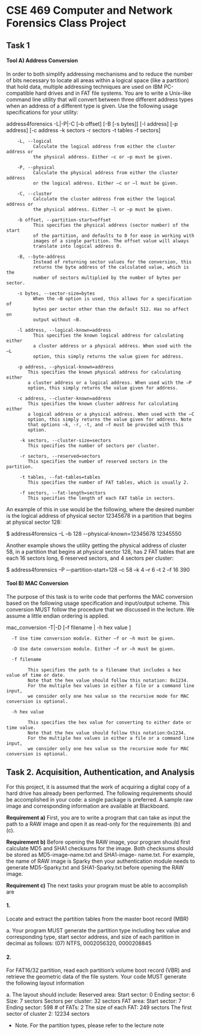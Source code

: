 # CSE 469 Computer and Network Forensics Class Project 

## Task 1 

#### Tool A) Address Conversion

In order to both simplify addressing mechanisms and to reduce the number of bits necessary to locate all areas within a logical space (like a partition) that hold data, multiple addressing techniques
are used on IBM PC-compatible hard drives and in FAT file systems. You are to write a Unix-like command line utility that will convert between three different address types when an address of a different
type is given. Use the following usage specifications for your utility:


address4forensics -L|-P|-C [–b offset] [-B [-s bytes]] [-l address] [-p address] [-c address -k sectors -r sectors -t tables -f sectors]


        -L, --logical
              Calculate the logical address from either the cluster address or
              the physical address. Either –c or –p must be given.

        -P, --physical
              Calculate the physical address from either the cluster address
              or the logical address. Either –c or –l must be given.

        -C, --cluster
              Calculate the cluster address from either the logical address or
              the physical address. Either –l or –p must be given.

        -b offset, --partition-start=offset
              This specifies the physical address (sector number) of the start
              of the partition, and defaults to 0 for ease in working with
              images of a single partition. The offset value will always
              translate into logical address 0.

        -B, --byte-address
              Instead of returning sector values for the conversion, this
              returns the byte address of the calculated value, which is the
              number of sectors multiplied by the number of bytes per sector.

        -s bytes, --sector-size=bytes
              When the –B option is used, this allows for a specification of
              bytes per sector other than the default 512. Has no affect on
              output without –B.

        -l address, --logical-known=address
              This specifies the known logical address for calculating either
              a cluster address or a physical address. When used with the –L
              option, this simply returns the value given for address.

        -p address, --physical-known=address
            This specifies the known physical address for calculating either
            a cluster address or a logical address. When used with the –P
            option, this simply returns the value given for address.

        -c address, --cluster-known=address
            This specifies the known cluster address for calculating either
            a logical address or a physical address. When used with the –C
            option, this simply returns the value given for address. Note
            that options –k, -r, -t, and –f must be provided with this
            option.

         -k sectors, --cluster-size=sectors
            This specifies the number of sectors per cluster.

         -r sectors, --reserved=sectors
            This specifies the number of reserved sectors in the partition.

         -t tables, --fat-tables=tables
            This specifies the number of FAT tables, which is usually 2.

         -f sectors, --fat-length=sectors
            This specifies the length of each FAT table in sectors.


An example of this in use would be the following, where the desired number is the logical address of physical sector 12345678 in a partition that begins at physical sector 128:

$ address4forensics –L –b 128 --physical-known=12345678 12345550


Another example shows the utility getting the physical address of cluster 58, in a partition that begins at physical sector 128, has 2 FAT tables that are each 16 sectors long, 6 reserved sectors, and 4 sectors per cluster:

$ address4forensics –P –-partition-start=128 –c 58 –k 4 –r 6 –t 2 –f 16
390


#### Tool B) MAC Conversion

The purpose of this task is to write code that performs the MAC conversion based on the following usage specification and
input/output scheme. This conversion MUST follow the procedure that we discussed in the lecture. We assume a little endian
ordering is applied.

mac_conversion -T|-D [–f filename | -h hex value ]

      -T Use time conversion module. Either –f or –h must be given. 

      -D Use date conversion module. Either –f or –h must be given.

      -f filename
      
            This specifies the path to a filename that includes a hex value of time or date. 
            Note that the hex value should follow this notation: 0x1234. 
            For the multiple hex values in either a file or a command line input,
            we consider only one hex value so the recursive mode for MAC conversion is optional.
      
      -h hex value
      
            This specifies the hex value for converting to either date or time value.
            Note that the hex value should follow this notation:Ox1234. 
            For the multiple hex values in either a file or a command line input, 
            we consider only one hex value so the recursive mode for MAC conversion is optional.


## Task 2. Acquisition, Authentication, and Analysis 

For this project, it is assumed that the work of acquiring a digital copy of a hard drive has already been performed. The following requirements should be accomplished in your code: a single package is preferred. A sample raw image and corresponding information are available at Blackboard.

**Requirement a)** First, you are to write a program that can take as input the path to a RAW image and open it as read-only for the requirements (b) and (c).

**Requirement b)**
Before opening the RAW image, your program should first calculate MD5 and SHA1 checksums for the image. Both checksums should be stored as MD5-image-name.txt and SHA1-image- name.txt. For example, the name of RAW image is Sparky then your authentication module needs to generate MD5-Sparky.txt and SHA1-Sparky.txt before opening the RAW image.

**Requirement c)**
The next tasks your program must be able to accomplish are

#### 1.
Locate and extract the partition tables from the master boot record (MBR)

a. Your program MUST generate the partition type including hex value and corresponding type, start sector address, and size of each partition in decimal as follows:
(07) NTFS, 0002056320, 0000208845

#### 2.

For FAT16/32 partition, read each partition’s volume boot record (VBR) and retrieve the
 geometric data of the file system. Your code MUST generate the following layout information

a. The layout should include:
Reserved area: 
Start sector: 0 
Ending sector: 6 
Size: 7 sectors 
Sectors per cluster: 32 sectors
FAT area: 
Start sector: 7 
Ending sector: 598
\# of FATs: 2
The size of each FAT: 249 sectors
The first sector of cluster 2: 12234 sectors

* Note. For the partition types, please refer to the lecture note
